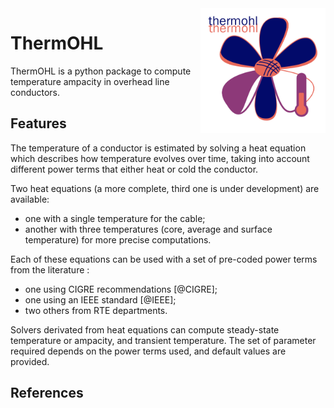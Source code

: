 <!--
SPDX-FileCopyrightText: 2025 RTE (https://www.rte-france.com)

This Source Code Form is subject to the terms of the Mozilla Public
License, v. 2.0. If a copy of the MPL was not distributed with this
file, You can obtain one at http://mozilla.org/MPL/2.0/.
SPDX-License-Identifier: MPL-2.0
-->

<img src="assets/images/logos/thermohl_logo.png" width="200" height="200" alt="Phlowers logo" style="float: right; display: block; margin: 0 auto"/>

# ThermOHL

ThermOHL is a python package to compute temperature ampacity in
overhead line conductors.

## Features

The temperature of a conductor is estimated by solving a heat equation
which describes how temperature evolves over time, taking into account
different power terms that either heat or cold the conductor.

Two heat equations (a more complete, third one is under development)
are available:

* one with a single temperature for the cable;
* another with three temperatures (core, average and surface
  temperature) for more precise computations.

Each of these equations can be used with a set of pre-coded power
terms from the literature :

* one using CIGRE recommendations [@CIGRE];  
* one using an IEEE standard [@IEEE];  
* two others from RTE departments.

Solvers derivated from heat equations can compute steady-state
temperature or ampacity, and transient temperature. The set of
parameter required depends on the power terms used, and default values
are provided.

## References
